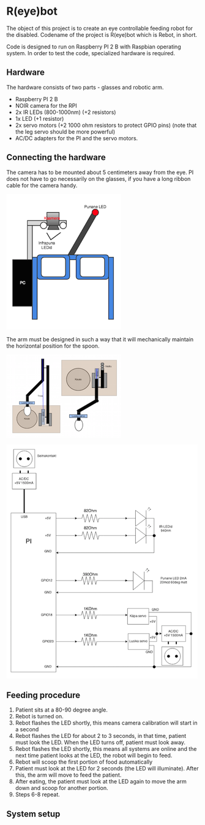 # R(eye)bot

The object of this project is to create an eye controllable feeding robot for the disabled. Codename of the project is R(eye)bot which is Rebot, in short.

Code is designed to run on Raspberry PI 2 B with Raspbian operating system. In order to test the code, specialized hardware is required.

## Hardware
The hardware consists of two parts - glasses and robotic arm.

* Raspberry PI 2 B
* NOIR camera for the RPI
* 2x IR LEDs (800-1000nm) (+2 resistors)
* 1x LED (+1 resistor)
* 2x servo motors (+2 1000 ohm resistors to protect GPIO pins) (note that the leg servo should be more powerful)
* AC/DC adapters for the PI and the servo motors.

## Connecting the hardware
The camera has to be mounted about 5 centimeters away from the eye. PI does not have to go necessarily on the glasses, if you have a long ribbon cable for the camera handy.

![Glasses](https://raw.githubusercontent.com/mlensment/rebot/master/img/glasses.png "Glasses")

The arm must be designed in such a way that it will mechanically maintain the horizontal position for the spoon.

![Arm](https://raw.githubusercontent.com/mlensment/rebot/master/img/arm.png "Arm")

![Schematic](https://raw.githubusercontent.com/mlensment/rebot/master/img/schematic.png "Schematic")

## Feeding procedure

1. Patient sits at a 80-90 degree angle.
2. Rebot is turned on.
3. Rebot flashes the LED shortly, this means camera calibration will start in a second
4. Rebot flashes the LED for about 2 to 3 seconds, in that time, patient must look the LED. When the LED turns off, patient must look away.
5. Rebot flashes the LED shortly, this means all systems are online and the next time patient looks at the LED, the robot will begin to feed.
6. Rebot will scoop the first portion of food automatically
7. Patient must look at the LED for 2 seconds (the LED will illuminate). After this, the arm will move to feed the patient.
8. After eating, the patient must look at the LED again to move the arm down and scoop for another portion.
9. Steps 6-8 repeat.

## System setup
